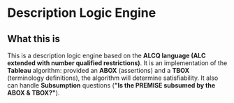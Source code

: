 # Description Logic Engine

## What this is

This is a description logic engine based on the **ALCQ language (ALC extended with number qualified restrictions)**. It is an implementation of the **Tableau** algorithm: provided an **ABOX** (assertions) and a **TBOX** (terminology definitions), the algorithm will determine satisfiability. It also can handle **Subsumption** questions (**"Is the PREMISE subsumed by the ABOX & TBOX?"**). 

